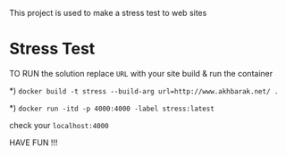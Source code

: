This project is used to make a stress test to web sites
# Stress Test

TO RUN the solution replace `URL` with your site build & run the container

*) `docker build -t stress --build-arg url=http://www.akhbarak.net/ .`

*) `docker run -itd -p 4000:4000 -label stress:latest` 

check your `localhost:4000`

HAVE FUN !!!
